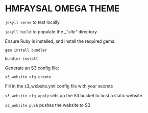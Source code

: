 # HMFAYSAL OMEGA THEME

`jekyll serve` to test locally.

`jekyll build` to populate the _"_site"_ directory.

Ensure Ruby is installed, and install the required gems:

`gem install bundler`

`bundler install`

Generate an S3 config file:

`s3_website cfg create`

Fill in the s3_website.yml config file with your secrets

`s3_website cfg apply` sets up the S3 bucket to host a static website.

`s3_website push` pushes the website to S3
